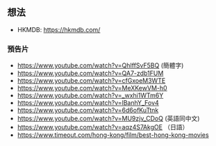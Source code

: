 ## 想法

- HKMDB: https://hkmdb.com/

### 預告片

- https://www.youtube.com/watch?v=QhIffSvF5BQ (簡體字)
- https://www.youtube.com/watch?v=QA7-zdb1FUM
- https://www.youtube.com/watch?v=cfGxoeM3WTE
- https://www.youtube.com/watch?v=MeXKewVM-h0
- https://www.youtube.com/watch?v=_wxhi1WTm6Y
- https://www.youtube.com/watch?v=lBanhY_Fov4
- https://www.youtube.com/watch?v=6d6ofKuTtnk
- https://www.youtube.com/watch?v=MU9zjv_CDoQ (英語同中文)
- https://www.youtube.com/watch?v=aqz4S7AkgOE （日語）
- https://www.timeout.com/hong-kong/film/best-hong-kong-movies
